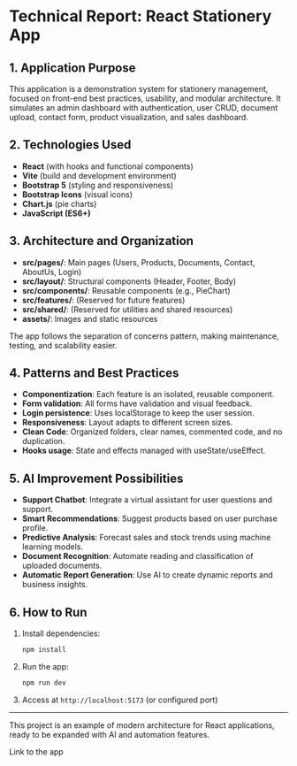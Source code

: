 
# Technical Report: React Stationery App

## 1. Application Purpose

This application is a demonstration system for stationery management, focused on front-end best practices, usability, and modular architecture. It simulates an admin dashboard with authentication, user CRUD, document upload, contact form, product visualization, and sales dashboard.

## 2. Technologies Used

- **React** (with hooks and functional components)
- **Vite** (build and development environment)
- **Bootstrap 5** (styling and responsiveness)
- **Bootstrap Icons** (visual icons)
- **Chart.js** (pie charts)
- **JavaScript (ES6+)**

## 3. Architecture and Organization

- **src/pages/**: Main pages (Users, Products, Documents, Contact, AboutUs, Login)
- **src/layout/**: Structural components (Header, Footer, Body)
- **src/components/**: Reusable components (e.g., PieChart)
- **src/features/**: (Reserved for future features)
- **src/shared/**: (Reserved for utilities and shared resources)
- **assets/**: Images and static resources

The app follows the separation of concerns pattern, making maintenance, testing, and scalability easier.

## 4. Patterns and Best Practices

- **Componentization**: Each feature is an isolated, reusable component.
- **Form validation**: All forms have validation and visual feedback.
- **Login persistence**: Uses localStorage to keep the user session.
- **Responsiveness**: Layout adapts to different screen sizes.
- **Clean Code**: Organized folders, clear names, commented code, and no duplication.
- **Hooks usage**: State and effects managed with useState/useEffect.

## 5. AI Improvement Possibilities

- **Support Chatbot**: Integrate a virtual assistant for user questions and support.
- **Smart Recommendations**: Suggest products based on user purchase profile.
- **Predictive Analysis**: Forecast sales and stock trends using machine learning models.
- **Document Recognition**: Automate reading and classification of uploaded documents.
- **Automatic Report Generation**: Use AI to create dynamic reports and business insights.

## 6. How to Run

1. Install dependencies:
	```sh
	npm install
	```
2. Run the app:
	```sh
	npm run dev
	```
3. Access at `http://localhost:5173` (or configured port)

---

This project is an example of modern architecture for React applications, ready to be expanded with AI and automation features.


Link to the app

